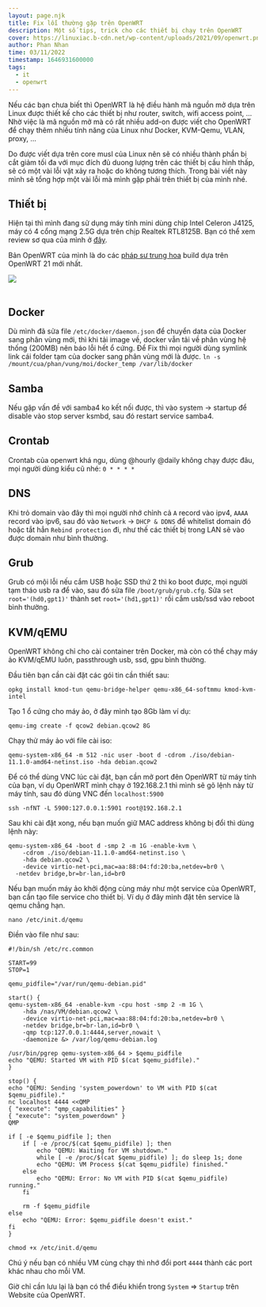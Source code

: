 ```yaml
---
layout: page.njk
title: Fix lỗi thường gặp trên OpenWRT
description: Một số tips, trick cho các thiết bị chạy trên OpenWRT
cover: https://linuxiac.b-cdn.net/wp-content/uploads/2021/09/openwrt.png
author: Phan Nhan
time: 03/11/2022
timestamp: 1646931600000
tags:
  - it
  - openwrt
---
```

Nếu các bạn chưa biết thì OpenWRT là hệ điều hành mã nguồn mở dựa trên Linux được thiết kế cho các thiết bị như router, switch, wifi access point, ... Nhờ việc là mã nguồn mở mà có rất nhiều add-on được viết cho OpenWRT để chạy thêm nhiều tính năng của Linux như Docker, KVM-Qemu, VLAN, proxy, ...

Do được viết dựa trên core musl của Linux nên sẽ có nhiều thành phần bị cắt giảm tối đa với mục đích đủ duong lượng trên các thiết bị cấu hình thấp, sẽ có một vài lỗi vặt xảy ra hoặc do không tương thích. Trong bài viết này mình sẽ tổng hợp một vài lỗi mà mình gặp phải trên thiết bị của mình nhé.

## Thiết bị

Hiện tại thì mình đang sử dụng máy tính mini dùng chip Intel Celeron J4125, máy có 4 cổng mạng 2.5G dựa trên chịp Realtek RTL8125B. Bạn có thể xem review sơ qua của mình ở [đây](https://voz.vn/t/mini-review-router-j4125-rtl8125-4-cong-2-5g.443542/).

Bản OpenWRT của mình là do các [pháp sư trung hoa](https://github.com/HoldOnBro/Actions-OpenWrt) build dựa trên OpenWRT 21 mới nhất.

<img src='https://i.imgur.com/Ni2axOp.png' style="max-width: 700px" /><br /><br />

## Docker

Dù mình đã sửa file `/etc/docker/daemon.json` để chuyển data của Docker sang phân vùng mới, thì khi tải image về, docker vẫn tải về phân vùng hệ thống (200MB) nên báo lỗi hết ổ cứng. Để Fix thì mọi người dùng symlink link cái folder tạm của docker sang phân vùng mới là được.
`ln -s /mount/cua/phan/vung/moi/docker_temp /var/lib/docker`

## Samba

Nếu gặp vấn đề với samba4 ko kết nối được, thì vào system -> startup để disable vào stop server ksmbd, sau đó restart service samba4.

## Crontab

Crontab của openwrt khá ngu, dùng @hourly @daily không chạy được đâu, mọi người dùng kiểu cũ nhé: `0 * * * *`

## DNS

Khi trỏ domain vào đây thì mọi người nhớ chỉnh cả `A` record vào ipv4, `AAAA` record vào ipv6, sau đó vào `Network` -> `DHCP & DDNS` để whitelist domain đó hoặc tắt hẳn `Rebind protection` đi, như thế các thiết bị trong LAN sẽ vào được domain như bình thường.

## Grub

Grub có mội lỗi nếu cắm USB hoặc SSD thứ 2 thì ko boot được, mọi người tạm tháo usb ra để vào, sau đó sửa file `/boot/grub/grub.cfg`. Sửa `set root='(hd0,gpt1)'` thành set `root='(hd1,gpt1)'` rồi cắm usb/ssd vào reboot bình thường.

## KVM/qEMU

OpenWRT không chỉ cho cài container trên Docker, mà còn có thể chạy máy ảo KVM/qEMU luôn, passthrough  usb, ssd, gpu bình thường.

Đầu tiên bạn cần cài đặt các gói tin cần thiết sau:
```
opkg install kmod-tun qemu-bridge-helper qemu-x86_64-softmmu kmod-kvm-intel
```

Tạo 1 ổ cứng cho máy ảo, ở đây mình tạo 8Gb làm  ví dụ:
```
qemu-img create -f qcow2 debian.qcow2 8G
```

Chạy thử máy ảo với file cài iso:
```
qemu-system-x86_64 -m 512 -nic user -boot d -cdrom ./iso/debian-11.1.0-amd64-netinst.iso -hda debian.qcow2
```

Để có thể dùng VNC lúc cài đặt, bạn cần mở port đên OpenWRT từ máy tính của bạn, ví dụ OpenWRT mình chạy ở 192.168.2.1 thì mình sẽ gõ lệnh này từ máy tính, sau đó dùng VNC đến `localhost:5900`
```
ssh -nfNT -L 5900:127.0.0.1:5901 root@192.168.2.1
```

Sau khi cài đặt xong, nếu bạn muốn giữ MAC address không bị đổi thì dùng lệnh này:
```
qemu-system-x86_64 -boot d -smp 2 -m 1G -enable-kvm \
	-cdrom ./iso/debian-11.1.0-amd64-netinst.iso \
	-hda debian.qcow2 \
	-device virtio-net-pci,mac=aa:88:04:fd:20:ba,netdev=br0 \
  -netdev bridge,br=br-lan,id=br0
```

Nếu bạn muốn máy ảo khởi động cùng máy như một service của OpenWRT, bạn cần tạo file service cho thiết bị. Ví dụ ở đây mình đặt tên service là qemu chẳng hạn.
```
nano /etc/init.d/qemu
```
Điền vào file như sau:
```
#!/bin/sh /etc/rc.common
 
START=99
STOP=1
 
qemu_pidfile="/var/run/qemu-debian.pid"
 
start() {
qemu-system-x86_64 -enable-kvm -cpu host -smp 2 -m 1G \
	-hda /nas/VM/debian.qcow2 \
	-device virtio-net-pci,mac=aa:88:04:fd:20:ba,netdev=br0 \
	-netdev bridge,br=br-lan,id=br0 \
	-qmp tcp:127.0.0.1:4444,server,nowait \
	-daemonize &> /var/log/qemu-debian.log
 
/usr/bin/pgrep qemu-system-x86_64 > $qemu_pidfile
echo "QEMU: Started VM with PID $(cat $qemu_pidfile)."
}
 
stop() {
echo "QEMU: Sending 'system_powerdown' to VM with PID $(cat $qemu_pidfile)."
nc localhost 4444 <<QMP 
{ "execute": "qmp_capabilities" } 
{ "execute": "system_powerdown" } 
QMP

if [ -e $qemu_pidfile ]; then
	if [ -e /proc/$(cat $qemu_pidfile) ]; then
		echo "QEMU: Waiting for VM shutdown."
		while [ -e /proc/$(cat $qemu_pidfile) ]; do sleep 1s; done
		echo "QEMU: VM Process $(cat $qemu_pidfile) finished."
	else
		echo "QEMU: Error: No VM with PID $(cat $qemu_pidfile) running."
	fi
 
	rm -f $qemu_pidfile
else
	echo "QEMU: Error: $qemu_pidfile doesn't exist."
fi
}
```
```
chmod +x /etc/init.d/qemu
```

Chú ý nếu bạn có nhiều VM cùng chạy thì nhớ đổi port `4444` thành các port khác nhau cho mỗi VM.

Giờ chỉ cần lưu lại là bạn có thể điều khiển trong `System` => `Startup` trên Website của OpenWRT.